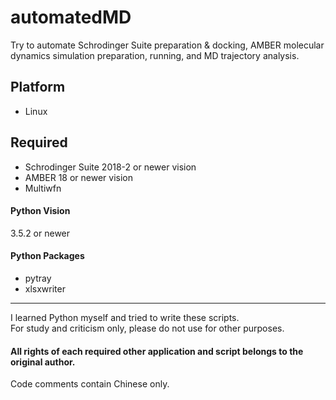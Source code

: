 automatedMD
==========
Try to automate Schrodinger Suite preparation &amp; docking, AMBER molecular dynamics simulation preparation, running, and MD trajectory analysis.

  
   

## Platform  
* Linux  
## Required    
* Schrodinger Suite 2018-2 or newer vision  
* AMBER 18 or newer vision  
* Multiwfn  
#### Python Vision
3.5.2 or newer
#### Python Packages  
* pytray  
* xlsxwriter  
  
* * *
I learned Python myself and tried to write these scripts.  
For study and criticism only, please do not use for other purposes.  
#### All rights of each required other application and script belongs to the original author.


Code comments contain Chinese only.
